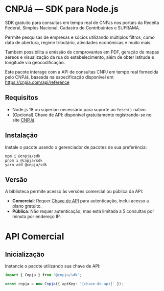 # CNPJá — SDK para Node.js

SDK gratuito para consultas em tempo real de CNPJs nos portais da Receita Federal, Simples Nacional, Cadastro de Contribuintes e SUFRAMA.

Permite pesquisas de empresas e sócios utilizando múltiplos filtros, como data de abertura, regime tributário, atividades econômicas e muito mais.

Também possibilita a emissão de comprovantes em PDF, geração de mapas aéreos e visualização da rua do estabelecimento, além de obter latitude e longitude via geocodificação.

Este pacote interage com a API de consultas CNPJ em tempo real fornecida pelo CNPJá, baseada na especificação disponível em:  
https://cnpja.com/api/reference

## Requisitos

- Node.js 18 ou superior: necessário para suporte ao `fetch()` nativo.
- (Opcional) Chave de API: disponível gratuitamente registrando-se no site [CNPJá](https://cnpja.com).

## Instalação

Instale o pacote usando o gerenciador de pacotes de sua preferência:

```
npm i @cnpja/sdk
pnpm i @cnpja/sdk
yarn add @cnpja/sdk
```

## Versão

A biblioteca permite acesso às versões comercial ou pública da API:
- **Comercial**: Requer [Chave de API](https://cnpja.com) para autenticação, inclui acesso a plano gratuito.
- **Pública**: Não requer autenticação, mas está limitada a 5 consultas por minuto por endereço IP.

# API Comercial

## Inicialização

Instancie o pacote utilizando sua chave de API:

```ts
import { Cnpja } from '@cnpja/sdk';

const cnpja = new Cnpja({ apiKey: '[chave-de-api]' });
```


